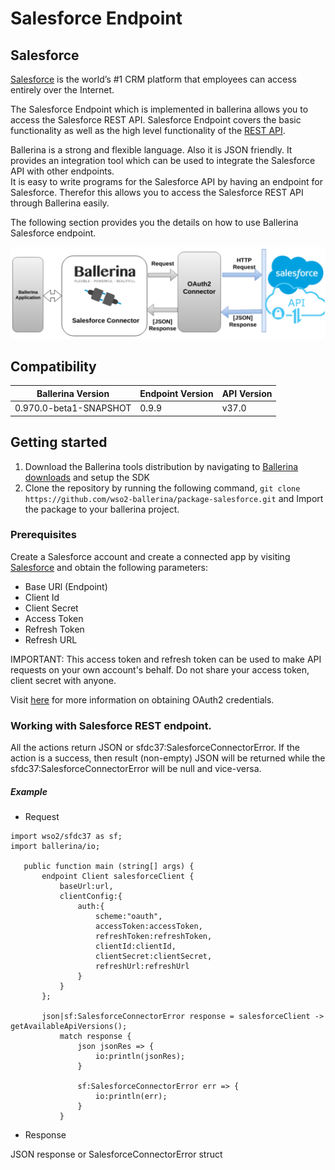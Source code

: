 # Salesforce Endpoint

## Salesforce
[Salesforce](https://www.salesforce.com) is the world’s #1 CRM platform 
that employees can access entirely over the Internet.

The Salesforce Endpoint which is implemented in ballerina allows you to access the Salesforce REST API. 
Salesforce Endpoint covers the basic functionality as well as the high level functionality of the [REST API](https://developer.salesforce.com/page/REST_API). 

Ballerina is a strong and flexible language. Also it is JSON friendly. It provides an integration tool which can be 
used to integrate the Salesforce API with other endpoints.  
It is easy to write programs for the Salesforce API by having an endpoint for Salesforce. 
Therefor this allows you to access the Salesforce REST API through Ballerina easily. 

The following section provides you the details on how to use Ballerina Salesforce endpoint.


![alt text](sfdc37/resources/salesforce.png)


## Compatibility

| Ballerina Version         | Endpoint Version          | API Version |
| ------------------------- | ------------------------- | ------------|
|   0.970.0-beta1-SNAPSHOT  |          0.9.9            |   v37.0     |


## Getting started

1. Download the Ballerina tools distribution by navigating to [Ballerina downloads](https://ballerinalang.org/downloads/) and setup the SDK
2. Clone the repository by running the following command,
  `git clone https://github.com/wso2-ballerina/package-salesforce.git` and
   Import the package to your ballerina project.

### Prerequisites
Create a Salesforce account and create a connected app by visiting [Salesforce](https://www.salesforce.com) 
and obtain the following parameters:
* Base URl (Endpoint)
* Client Id
* Client Secret
* Access Token
* Refresh Token
* Refresh URL

IMPORTANT: This access token and refresh token can be used to make API requests on your own account's behalf. 
Do not share your access token, client secret with anyone.

Visit [here](https://help.salesforce.com/articleView?id=remoteaccess_authenticate_overview.htm) 
for more information on obtaining OAuth2 credentials.

### Working with Salesforce REST endpoint.

All the actions return JSON or sfdc37:SalesforceConnectorError. If the action is a success, 
then result (non-empty) JSON will be returned while the sfdc37:SalesforceConnectorError will be null and vice-versa.

##### Example
 * Request

 ```ballerina
 import wso2/sfdc37 as sf;
 import ballerina/io;
 
    public function main (string[] args) {
        endpoint Client salesforceClient {
            baseUrl:url,
            clientConfig:{
                auth:{
                    scheme:"oauth",
                    accessToken:accessToken,
                    refreshToken:refreshToken,
                    clientId:clientId,
                    clientSecret:clientSecret,
                    refreshUrl:refreshUrl
                }
            }
        };
    
        json|sf:SalesforceConnectorError response = salesforceClient -> getAvailableApiVersions();
            match response {
                json jsonRes => {
                    io:println(jsonRes);
                }
        
                sf:SalesforceConnectorError err => {
                    io:println(err);
                }
            }
```
* Response

JSON response or SalesforceConnectorError struct
